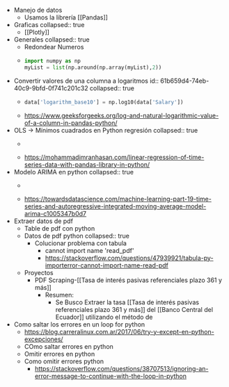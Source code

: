 - Manejo de datos
	- Usamos la librería [[Pandas]]
- Graficas
  collapsed:: true
	- [[Plotly]]
- Generales
  collapsed:: true
	- Redondear Numeros
	- ```python
	  import numpy as np
	  myList = list(np.around(np.array(myList),2))
	  ```
- Convertir valores de una columna a logaritmos
  id:: 61b659d4-74eb-40c9-9bfd-0f741c201c32
  collapsed:: true
	- ```python
	  data['logarithm_base10'] = np.log10(data['Salary'])
	  ```
	- https://www.geeksforgeeks.org/log-and-natural-logarithmic-value-of-a-column-in-pandas-python/
- OLS → Mínimos cuadrados en Python regresión 
  collapsed:: true
	- ```python
	  ```
	- https://mohammadimranhasan.com/linear-regression-of-time-series-data-with-pandas-library-in-python/
- Modelo ARIMA en python
  collapsed:: true
	- ```python
	  ```
	- https://towardsdatascience.com/machine-learning-part-19-time-series-and-autoregressive-integrated-moving-average-model-arima-c1005347b0d7
- Extraer datos de pdf
	- Table de pdf con python
	- Datos de pdf python
	  collapsed:: true
		- Colucionar problema con tabula
			- cannot import name 'read_pdf'
			- https://stackoverflow.com/questions/47939921/tabula-py-importerror-cannot-import-name-read-pdf
	- Proyectos
		- PDF Scraping-[[Tasa de interés pasivas referenciales plazo 361 y más]]
			- Resumen:
				- Se Busco Extraer la tasa [[Tasa de interés pasivas referenciales plazo 361 y más]] del [[Banco Central del Ecuador]] utilizando el método de
- Como saltar los errores en un loop for python
	- https://blog.carreralinux.com.ar/2017/06/try-y-except-en-python-excepciones/
	- COmo saltar errores en python
	- Omitir errores en python
	- Como omitir errores python
		- https://stackoverflow.com/questions/38707513/ignoring-an-error-message-to-continue-with-the-loop-in-python